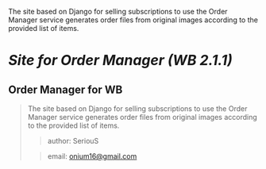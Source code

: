 The site based on Django for selling subscriptions to use the Order Manager service generates order files from original images according to the provided list of items.


*Site for Order Manager (WB 2.1.1)*
====
Order Manager for WB
----
>
> The site based on Django for selling subscriptions 
> to use the Order Manager service generates order 
> files from original images according to the provided 
> list of items.
>
>> author: SeriouS 
>
>> email: onium16@gmail.com